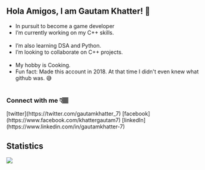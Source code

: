 ## Hola Amigos, I am Gautam Khatter! 👋

 - In pursuit to become a game developer
 - I’m currently working on my C++ skills.
<br></br>
 - I’m also learning DSA and Python.
 - I’m looking to collaborate on C++ projects.
<br></br>
 - My hobby is Cooking.
 - Fun fact: Made this account in 2018. At that time I didn't even knew what github was. 😅
<br></br>
 <h3>Connect with me 👇🏽</h3>
[twitter](https://twitter.com/gautamkhatter_7)
[facebook](https://www.facebook.com/khattergautam7)
[linkedIn](https://www.linkedin.com/in/gautamkhatter-7)

<h2>Statistics</h2>
<img src = "https://github-readme-stats.vercel.app/api?username=gautam-07&&show_icons=true&title_color=d31336&icon_color=820f15&text_color=def4e4&bg_color=000000">
